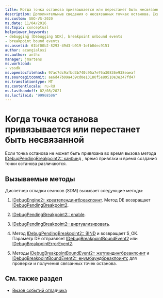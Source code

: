 ```yaml
---
title: Когда точка останова привязывается или перестанет быть несвязанной | Документация Майкрософт
description: Дополнительные сведения о несвязанных точках останова. Если точка останова не может быть привязана во время вызова, время привязки и время создания точки останова различаются.
ms.custom: SEO-VS-2020
ms.date: 11/04/2016
ms.topic: conceptual
helpviewer_keywords:
- debugging [Debugging SDK], breakpoint unbound events
- breakpoint bound events
ms.assetid: 61bf00b2-8293-49d3-b919-1efb0dec9151
author: acangialosi
ms.author: anthc
manager: jmartens
ms.workload:
- vssdk
ms.openlocfilehash: 97ac7dc9afbd3b740c95a7e76a30836e938eaeaf
ms.sourcegitcommit: ae6d47b09a439cd0e13180f5e89510e3e347fd47
ms.translationtype: MT
ms.contentlocale: ru-RU
ms.lasthandoff: 02/08/2021
ms.locfileid: "99968506"
---
```

# <a name="when-a-breakpoint-binds-or-becomes-unbound"></a>Когда точка останова привязывается или перестанет быть несвязанной
Если точка останова не может быть привязана во время вызова метода [IDebugPendingBreakpoint2:: канбинд](../../extensibility/debugger/reference/idebugpendingbreakpoint2-canbind.md) , время привязки и время создания точки останова различаются.

## <a name="methods-called"></a>Вызываемые методы
 Диспетчер отладки сеансов (SDM) вызывает следующие методы:

1. [IDebugEngine2:: креатепендингбреакпоинт](../../extensibility/debugger/reference/idebugengine2-creatependingbreakpoint.md). Метод DE возвращает [IDebugPendingBreakpoint2](../../extensibility/debugger/reference/idebugpendingbreakpoint2.md).

2. [IDebugPendingBreakpoint2:: enable](../../extensibility/debugger/reference/idebugpendingbreakpoint2-enable.md).

3. [IDebugPendingBreakpoint2:: виртуализировать](../../extensibility/debugger/reference/idebugpendingbreakpoint2-virtualize.md).

4. Метод [IDebugPendingBreakpoint2:: BIND](../../extensibility/debugger/reference/idebugpendingbreakpoint2-bind.md) и возвращает S_OK. Параметр DE отправляет [IDebugBreakpointBoundEvent2](../../extensibility/debugger/reference/idebugbreakpointboundevent2.md) или [IDebugBreakpointErrorEvent2](../../extensibility/debugger/reference/idebugbreakpointerrorevent2.md).

5. Методы [IDebugBreakpointBoundEvent2:: жетпендингбреакпоинт](../../extensibility/debugger/reference/idebugbreakpointboundevent2-getpendingbreakpoint.md) и [IDebugBreakpointBoundEvent2:: енумбаундбреакпоинтс](../../extensibility/debugger/reference/idebugbreakpointboundevent2-enumboundbreakpoints.md) для проверки и получения связанных точек останова.

## <a name="see-also"></a>См. также раздел
- [Вызов событий отладчика](../../extensibility/debugger/calling-debugger-events.md)
